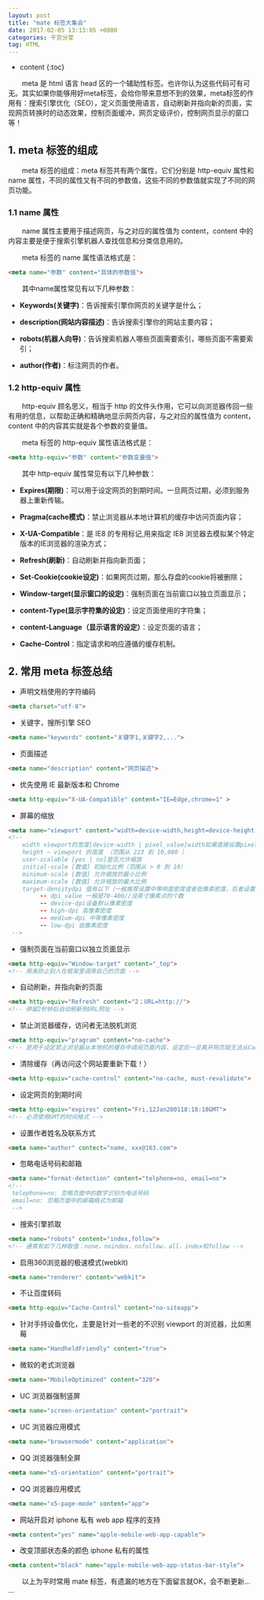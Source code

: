 ```yaml
---
layout: post
title: "mate 标签大集会"
date: 2017-02-05 13:13:05 +0800
categories: 干货分享
tag: HTML
---
```


* content
{:toc}

　　meta 是 html 语言 head 区的一个辅助性标签。也许你认为这些代码可有可无。其实如果你能够用好meta标签，会给你带来意想不到的效果，meta标签的作用有：搜索引擎优化（SEO），定义页面使用语言，自动刷新并指向新的页面，实现网页转换时的动态效果，控制页面缓冲，网页定级评价，控制网页显示的窗口等！<!-- more -->

## 1. meta 标签的组成

　　meta 标签的组成：meta 标签共有两个属性，它们分别是 http-equiv 属性和 name 属性，不同的属性又有不同的参数值，这些不同的参数值就实现了不同的网页功能。

### 1.1 name 属性

　　name 属性主要用于描述网页，与之对应的属性值为 content，content 中的内容主要是便于搜索引擎机器人查找信息和分类信息用的。

　　meta 标签的 name 属性语法格式是：

```html
<meta name="参数" content="具体的参数值">
```

　　其中name属性常见有以下几种参数：　

- **Keywords(关键字)**：告诉搜索引擎你网页的关键字是什么；

- **description(网站内容描述)**：告诉搜索引擎你的网站主要内容；

- **robots(机器人向导)**：告诉搜索机器人哪些页面需要索引，哪些页面不需要索引；

- **author(作者)**：标注网页的作者。

### 1.2 http-equiv 属性

　　http-equiv 顾名思义，相当于 http 的文件头作用，它可以向浏览器传回一些有用的信息，以帮助正确和精确地显示网页内容，与之对应的属性值为 content，content 中的内容其实就是各个参数的变量值。

　　meta 标签的 http-equiv 属性语法格式是：

```html
<meta http-equiv="参数" content="参数变量值">
```

　　其中 http-equiv 属性常见有以下几种参数：

- **Expires(期限)**：可以用于设定网页的到期时间。一旦网页过期，必须到服务器上重新传输。

- **Pragma(cache模式)**：禁止浏览器从本地计算机的缓存中访问页面内容；

- **X-UA-Compatible**：是 IE8 的专用标记,用来指定 IE8 浏览器去模拟某个特定版本的IE浏览器的渲染方式；

- **Refresh(刷新)**：自动刷新并指向新页面；

- **Set-Cookie(cookie设定)**：如果网页过期，那么存盘的cookie将被删除；

- **Window-target(显示窗口的设定)**：强制页面在当前窗口以独立页面显示；

- **content-Type(显示字符集的设定)**：设定页面使用的字符集；

- **content-Language（显示语言的设定）**：设定页面的语言；

- **Cache-Control**：指定请求和响应遵循的缓存机制。

## 2. 常用 meta 标签总结

- 声明文档使用的字符编码

```html
<meta charset="utf-8">
```

- 关键字，搜所引擎 SEO

```html
<meta name="keywords" content="关键字1,关键字2,...">  
```

- 页面描述

```html
<meta name="description" content="网页描述"> 
```

- 优先使用 IE 最新版本和 Chrome

```html
<meta http-equiv="X-UA-Compatible" content="IE=Edge,chrome=1" >
```

- 屏幕的缩放

```html
<meta name="viewport" content="width=device-width,height=device-height, user-scalable=no,initial-scale=1, minimum-scale=1, maximum-scale=1,target-densitydpi=device-dpi ">  
<!-- 
    width viewport的宽度[device-width | pixel_value]width如果直接设置pixel_value数值，大部分的安卓手机不支持，但是ios支持；
    height – viewport 的高度 （范围从 223 到 10,000 ）
    user-scalable [yes | no]是否允许缩放
    initial-scale [数值] 初始化比例（范围从 > 0 到 10）
    minimum-scale [数值] 允许缩放的最小比例
    maximum-scale [数值] 允许缩放的最大比例
    target-densitydpi 值有以下（一般推荐设置中等响度密度或者低像素密度，后者设置具体的值dpi_value，另外webkit内核已不准备再支持此属性）
         -- dpi_value 一般是70-400//没英寸像素点的个数
         -- device-dpi设备默认像素密度
         -- high-dpi 高像素密度
         -- medium-dpi 中等像素密度
         -- low-dpi 低像素密度
 -->
```

- 强制页面在当前窗口以独立页面显示

```html
<meta http-equiv="Window-target" content="_top">
<!-- 用来防止别人在框架里调用自己的页面 -->
```

- 自动刷新，并指向新的页面

```html
<meta http-equiv="Refresh" content="2；URL=http://">
<!-- 停留2秒钟后自动刷新到URL网址 -->
```

- 禁止浏览器缓存，访问者无法脱机浏览

```html
<meta http-equiv="pragram" content="no-cache"> 
<!-- 是用于设定禁止浏览器从本地机的缓存中调阅页面内容，设定后一旦离开网页就无法从Cache中再调出用法 -->
```

- 清除缓存（再访问这个网站要重新下载！）

```html
<meta http-equiv="cache-control" content="no-cache, must-revalidate"> 
```

- 设定网页的到期时间

```html
<meta http-equiv="expires" content="Fri,12Jan200118:18:18GMT">
<!-- 必须使用GMT的时间格式 -->
```

- 设置作者姓名及联系方式

```html
<meta name="author" contect="name, xxx@163.com">
```

- 忽略电话号码和邮箱

```html
<meta name="format-detection" content="telphone=no, email=no">  
<!-- 
 telephone=no: 忽略页面中的数字识别为电话号码
 email=no: 忽略页面中的邮箱格式为邮箱
 -->
```

- 搜索引擎抓取

```html
<meta name="robots" content="index,follow">
<!-- 通常有如下几种取值：none，noindex，nofollow，all，index和follow -->
```

- 启用360浏览器的极速模式(webkit)

```html
<meta name="renderer" content="webkit">
```

- 不让百度转码

```html
<meta http-equiv="Cache-Control" content="no-siteapp">
```

- 针对手持设备优化，主要是针对一些老的不识别 viewport 的浏览器，比如黑莓 

```html
<meta name="HandheldFriendly" content="true">
```

- 微软的老式浏览器

```html
<meta name="MobileOptimized" content="320">
```

- UC 浏览器强制竖屏

```html
<meta name="screen-orientation" content="portrait">
```

- UC 浏览器应用模式

```html
<meta name="browsermode" content="application">
```

- QQ 浏览器强制全屏

```html
<meta name="x5-orientation" content="portrait">
```

- QQ 浏览器应用模式

```html
<meta name="x5-page-mode" content="app">
```

- 网站开启对 iphone 私有 web app 程序的支持

```html
<meta content="yes" name="apple-mobile-web-app-capable">
```

- 改变顶部状态条的颜色 iphone 私有的属性

```html
<meta content="black" name="apple-mobile-web-app-status-bar-style">
```

　　以上为平时常用 mate 标签，有遗漏的地方在下面留言就OK，会不断更新... ...